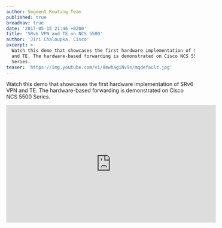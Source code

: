 ```yaml
---
author: Segment Routing Team
published: true
breadnav: true
date: '2017-05-15 21:46 +0200'
title: 'SRv6 VPN and TE on NCS 5500'
author: 'Jiri Chaloupka, Cisco'
excerpt: >-
  Watch this demo that showcases the first hardware implementation of SRv6 VPN
  and TE. The hardware-based forwarding is demonstrated on Cisco NCS 5500
  Series.
teaser: 'https://img.youtube.com/vi/8mwhagiNv9s/mqdefault.jpg'
---
```

Watch this demo that showcases the first hardware implementation of SRv6 VPN and TE. The hardware-based forwarding is demonstrated on Cisco NCS 5500 Series.
<iframe width="560" height="315" src="https://www.youtube.com/embed/8mwhagiNv9s" frameborder="0" allowfullscreen></iframe>
